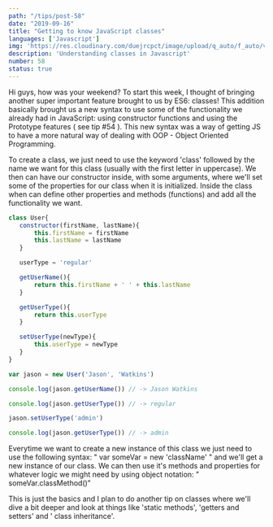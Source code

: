 ```yaml
---
path: "/tips/post-58"
date: "2019-09-16"
title: "Getting to know JavaScript classes"
languages: ['Javascript']
img: 'https://res.cloudinary.com/duejrcpct/image/upload/q_auto/f_auto/v1586886055/tips/58-1_xqwmz7.png'
description: 'Understanding classes in Javascript'
number: 58
status: true
---
```


Hi guys, how was your weekend?
To start this week, I thought of bringing another super important feature brought to us by ES6: classes!
This addition basically brought us a new syntax to use some of the functionality we already had in JavaScript: using constructor functions and using the Prototype features ( see tip #54 ). This new syntax was a way of getting JS to have a more natural way of dealing with OOP - Object Oriented Programming.

To create a class, we just need to use the keyword 'class' followed by the name we want for this class (usually with the first letter in uppercase). We then can have our constructor inside, with some arguments, where we'll set some of the properties for our class when it is initialized.
Inside the class when can define other properties and methods (functions) and add all the functionality we want.

 ```javascript
class User{
    constructor(firstName, lastName){
        this.firstName = firstName
        this.lastName = lastName
    }

    userType = 'regular'

    getUserName(){
        return this.firstName + ' ' + this.lastName
    }

    getUserType(){
        return this.userType
    }

    setUserType(newType){
        this.userType = newType
    }
}

var jason = new User('Jason', 'Watkins')

console.log(jason.getUserName()) // -> Jason Watkins

console.log(jason.getUserType()) // -> regular

jason.setUserType('admin')

console.log(jason.getUserType()) // -> admin
 ```

Everytime we want to create a new instance of this class we just need to use the following syntax: " var someVar = new 'className' " and we'll get a new instance of our class. We can then use it's methods and properties for whatever logic we might need by using object notation: " someVar.classMethod()"

This is just the basics and I plan to do another tip on classes where we'll dive a bit deeper and look at things like 'static methods', 'getters and setters' and ' class inheritance'.